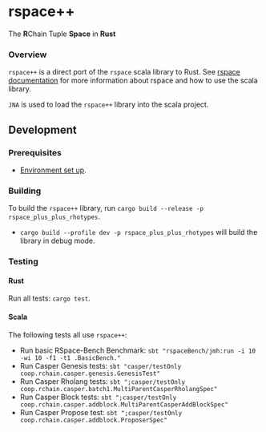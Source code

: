 # rspace++

The **R**Chain Tuple **Space** in **Rust**

### Overview

`rspace++` is a direct port of the `rspace` scala library to Rust. See [rspace documentation](../rspace/README.md) for more information about rspace and how to use the scala library.

`JNA` is used to load the `rspace++` library into the scala project.

## Development

### Prerequisites

* [Environment set up](../README.md#installation).

### Building

To build the `rspace++` library, run `cargo build --release -p rspace_plus_plus_rhotypes`.
  - `cargo build --profile dev -p rspace_plus_plus_rhotypes` will build the library in debug mode.

### Testing

#### Rust

Run all tests: `cargo test`.

#### Scala

The following tests all use `rspace++`:

- Run basic RSpace-Bench Benchmark: `sbt "rspaceBench/jmh:run -i 10 -wi 10 -f1 -t1 .BasicBench."`
- Run Casper Genesis tests: `sbt "casper/testOnly coop.rchain.casper.genesis.GenesisTest"`
- Run Casper Rholang tests: `sbt ";casper/testOnly coop.rchain.casper.batch1.MultiParentCasperRholangSpec"`
- Run Casper Block tests: `sbt ";casper/testOnly coop.rchain.casper.addblock.MultiParentCasperAddBlockSpec"`
- Run Casper Propose test: `sbt ";casper/testOnly coop.rchain.casper.addblock.ProposerSpec"`


<!-- ## Quickstart -->

<!-- - For setting up `nix` and `direnv`, see [project overview](../docs/paul_brain_dump.md)
- Make sure you have [protobuf](https://grpc.io/docs/protoc-installation/) installed -->

<!-- To get in and out of `direnv` you can use the following:
- `direnv allow` in root project directory
- `direnv revoke` then exit root project directory. Coming back into root project directory you will be out of nix shell -->

<!-- Starting standalone node using RSpace++
1. `sbt ";clean ;compile ;stage"`
2. `./node/target/universal/stage/bin/rnode -Djna.library.path=./rust_libraries/debug run --standalone` in one terminal
3. In a another terminal, execute rholang: `./node/target/universal/stage/bin/rnode -Djna.library.path=./rust_libraries/debug eval rholang/examples/stdout.rho` -->

<!-- Standing up network using RSpace++
1. Follow these instructions on setting up `.rnode` directory [setting up rnode directory](../docs/paul_brain_dump.md#an-example-tying-the-above-together-hopefully) stopping just before you execute the java command that starts the node
2. `sbt ";clean ;compile ;project node ;assembly ;project rchain"`
3. `java -Djna.library.path=./rust_libraries/debug --add-opens java.base/sun.security.util=ALL-UNNAMED --add-opens java.base/java.nio=ALL-UNNAMED --add-opens java.base/sun.nio.ch=ALL-UNNAMED -jar node/target/scala-2.12/rnode-assembly-0.0.0-unknown.jar run -s --no-upnp --allow-private-addresses --synchrony-constraint-threshold=0.0 --validator-private-key <your_validator_key>`
4. (Optional) Run this command to ensure node performs genesis ceremony: `rm -rf ~/.rnode/casperbuffer/ ~/.rnode/dagstorage/ ~/.rnode/deploystorage/ ~/.rnode/blockstorage/ ~/.rnode/rnode.log ~/.rnode/rspace++/ ~/.rnode/node.certificate.pem ~/.rnode/node.key.pem`

Propose and finalize block using rspace++
1. Complete the steps in 'Standing up network using RSpace++'.
2. In a new terminal tab, run: `sbt "nodeCli/run"`

Standing up network using RSpace++ (Under Docker)
1. `docker context use default`
2. `sbt ";clean ;compile ;project node ;Docker/publishLocal ;project rchain"`
3. `docker compose -f docker/shard.yml up`
 
 - (Optional) Run this command to ensure nodes preform genesis ceremony: `scripts/delete_data.sh`<br>
 - Sometimes the nodes will not reach a fully complete state so it is recommended to delete the container after every restart -->